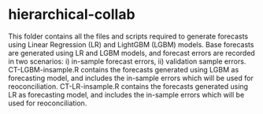 # hierarchical-collab

This folder contains all the files and scripts required to generate forecasts using Linear Regression (LR) and LightGBM (LGBM) models. Base forecasts are generated using LR and LGBM models, and forecast errors are recorded in two scenarios: i) in-sample forecast errors, ii) validation sample errors. 
CT-LGBM-insample.R contains the forecasts generated using LGBM as forecasting model, and includes the in-sample errors which will be used for reoconciliation. CT-LR-insample.R contains the forecasts generated using LR as forecasting model, and includes the in-sample errors which will be used for reoconciliation.
